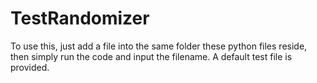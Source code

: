 # TestRandomizer

To use this, just add a file into the same folder these python files reside, then simply run the code and input the filename. A default test file is provided.
